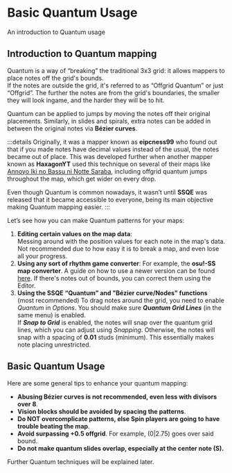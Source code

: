 # Basic Quantum Usage
An introduction to Quantum usage

## Introduction to Quantum mapping
Quantum is a way of “breaking” the traditional 3x3 grid: it allows mappers to place notes off the grid's bounds.   
If the notes are outside the grid, it's referred to as “Offgrid Quantum” or just “Offgrid”.
The further the notes are from the grid's boundaries, the smaller they will look ingame, and the harder they will be to hit.

Quantum can be applied to jumps by moving the notes off their original placements.
Similarly, in slides and spirals, extra notes can be added in between the original notes via **Bézier curves**.

:::details
Originally, it was a mapper known as **eipcness99** who found out that if you made notes have decimal values instead of the usual, the notes became out of place.
This was developed further when another mapper known as **HaxagonYT** used this technique on several of their maps like [Annoyo Iki no Bassu ni Notte Saraba](https://www.youtube.com/watch?v=zwP52A4oA18),
including offgrid quantum jumps throughout the map, which get wider on every drop.

Even though Quantum is common nowadays, it wasn’t until **SSQE** was released that it became accessible to everyone, being its main objective making Quantum mapping easier.
:::

Let’s see how you can make Quantum patterns for your maps:
1. **Editing certain values on the map data**:  
   Messing around with the position values for each note in the map's data.   
   Not recommended due to how easy it is to break a map, and even lose all your progress.
2. **Using any sort of rhythm game converter**:
   For example, the **osu!-SS map converter**. A guide on how to use a newer version can be found [here](https://discord.com/channels/1064060807320702996/1168937144295899197/1168942385607225445).
   If there's notes out of bounds, you can correct them using the Editor.
3. **Using the SSQE “Quantum” and "Bézier curve/Nodes" functions** (most recommended)
   To drag notes around the grid, you need to enable _Quantum_ in _Options_. You should make sure _**Quantum Grid Lines**_ (in the same menu) is enabled.  
   If _**Snap to Grid**_ is enabled, the notes will snap over the quantum grid lines, which you can adjust using _Snapping_.
   Otherwise, the notes will snap with a spacing of **0.01** studs (minimum). This essentially makes note placing unrestricted.

## Basic Quantum Usage
Here are some general tips to enhance your quantum mapping:
- **Abusing Bézier curves is not recommended, even less with divisors over 8**.
- **Vision blocks should be avoided by spacing the patterns**.
- **Do NOT overcomplicate patterns, else Spin players are going to have trouble beating the map**.
- **Avoid surpassing +0.5 offgrid**. For example, (0|2.75) goes over said bound.
- **Do not make quantum slides overlap, especially at the center note (S).**

Further Quantum techniques will be explained later.